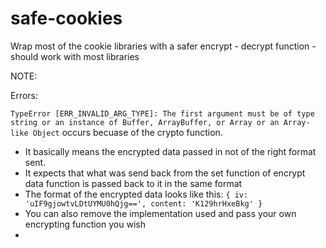 # safe-cookies
Wrap most of the cookie libraries with a safer encrypt - decrypt function - should work with most libraries



NOTE:

Errors:

`TypeError [ERR_INVALID_ARG_TYPE]: The first argument must be of type string or an instance of Buffer, ArrayBuffer, or Array or an Array-like Object` occurs becuase of the crypto function. 

- It basically means the encrypted data passed in not of the right format sent.
- It expects that what was send back from the set function of encrypt data function 
        is passed back to it in the same format
- The format of the encrypted data looks like this:
        `{ iv: 'uIF9gjowtvLDtUYMU0hQjg==', content: 'K129hrHxeBkg' }`
- You can also remove the implementation used and pass your own encrypting function you wish
- 
